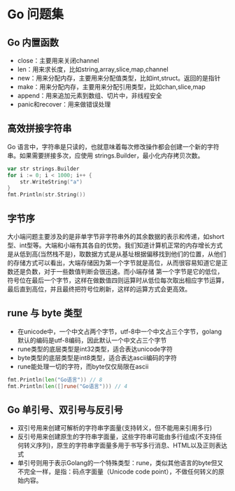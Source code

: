 # Go 问题集

## Go 内置函数

* close：主要用来关闭channel
* len：用来求长度，比如string,array,slice,map,channel
* new：用来分配内存，主要用来分配值类型，比如int,struct。返回的是指针
* make：用来分配内存，主要用来分配引用类型，比如chan,slice,map
* append：用来追加元素到数组、切片中，非线程安全
* panic和recover：用来做错误处理

## 高效拼接字符串

Go 语言中，字符串是只读的，也就意味着每次修改操作都会创建一个新的字符串。如果需要拼接多次，应使用 strings.Builder，最小化内存拷贝次数。

```go
var str strings.Builder
for i := 0; i < 1000; i++ {
    str.WriteString("a")
}
fmt.Println(str.String())
```

## 字节序

大小端问题主要涉及的是非单字节非字符串外的其余数据的表示和传递，如short型、int型等。大端和小端有其各自的优势。我们知道计算机正常的内存增长方式是从低到高\(当然栈不是\)，取数据方式是从基址根据偏移找到他们的位置，从他们的存储方式可以看出，大端存储因为第一个字节就是高位，从而很容易知道它是正数还是负数，对于一些数值判断会很迅速。而小端存储 第一个字节是它的低位，符号位在最后一个字节，这样在做数值四则运算时从低位每次取出相应字节运算，最后直到高位，并且最终把符号位刷新，这样的运算方式会更高效。

## rune 与 byte 类型

* 在unicode中，一个中文占两个字节，utf-8中一个中文占三个字节，golang默认的编码是utf-8编码，因此默认一个中文占三个字节
* rune类型的底层类型是int32类型，适合表达unicode字符
* byte类型的底层类型是int8类型，适合表达ascii编码的字符 
* rune能处理一切的字符，而byte仅仅局限在ascii

```go
fmt.Println(len("Go语言")) // 8
fmt.Println(len([]rune("Go语言"))) // 4
```

## Go 单引号、双引号与反引号

* 双引号用来创建可解析的字符串字面量\(支持转义，但不能用来引用多行\)
* 反引号用来创建原生的字符串字面量，这些字符串可能由多行组成\(不支持任何转义序列\)，原生的字符串字面量多用于书写多行消息、HTML以及正则表达式
* 单引号则用于表示Golang的一个特殊类型：rune，类似其他语言的byte但又不完全一样，是指：码点字面量（Unicode code point），不做任何转义的原始内容。

